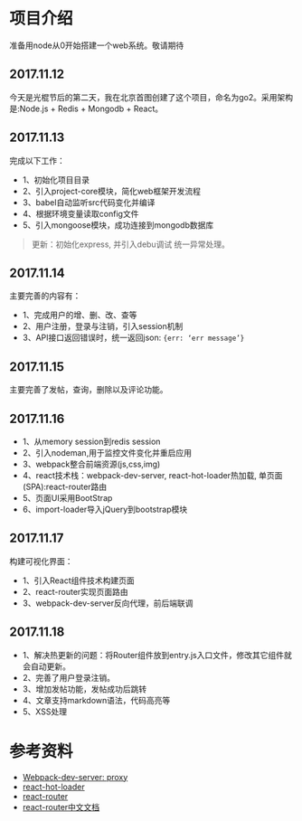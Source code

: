 # 项目介绍

准备用node从0开始搭建一个web系统。敬请期待

## 2017.11.12

今天是光棍节后的第二天，我在北京首图创建了这个项目，命名为go2。采用架构是:Node.js + Redis + Mongodb + React。

## 2017.11.13

完成以下工作：

* 1、初始化项目目录
* 2、引入project-core模块，简化web框架开发流程
* 3、babel自动监听src代码变化并编译
* 4、根据环境变量读取config文件
* 5、引入mongoose模块，成功连接到mongodb数据库

> 更新：初始化express, 并引入debu调试
> 统一异常处理。

## 2017.11.14

主要完善的内容有：

* 1、完成用户的增、删、改、查等
* 2、用户注册，登录与注销，引入session机制
* 3、API接口返回错误时，统一返回json: `{err: ‘err message’}`

## 2017.11.15

主要完善了发帖，查询，删除以及评论功能。

## 2017.11.16

* 1、从memory session到redis session
* 2、引入nodeman,用于监控文件变化并重启应用
* 3、webpack整合前端资源(js,css,img)
* 4、react技术栈：webpack-dev-server, react-hot-loader热加载, 单页面(SPA):react-router路由
* 5、页面UI采用BootStrap
* 6、import-loader导入jQuery到bootstrap模块

## 2017.11.17

构建可视化界面：
* 1、引入React组件技术构建页面
* 2、react-router实现页面路由
* 3、webpack-dev-server反向代理，前后端联调


## 2017.11.18
* 1、解决热更新的问题：将Router组件放到entry.js入口文件，修改其它组件就会自动更新。
* 2、完善了用户登录注销。
* 3、增加发帖功能，发帖成功后跳转
* 4、文章支持markdown语法，代码高亮等
* 5、XSS处理

# 参考资料

* [Webpack-dev-server: proxy](http://webpack.github.io/docs/webpack-dev-server.html#bypass-the-proxy)
* [react-hot-loader](http://gaearon.github.io/react-hot-loader/getstarted/)
* [react-router](https://github.com/reactjs/react-router)
* [react-router中文文档](http://react-guide.github.io/react-router-cn/)